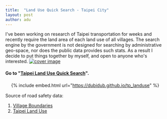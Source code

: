 ```yaml
---
title:  "Land Use Quick Search - Taipei City"
layout: post
author: adu
---
```


I've been working on research of Taipei transportation for weeks and recently require the land area of each land use of all villages. The search engine by the government is not designed for searching by administrative geo-space, nor does the public data provides such stats. As a result I decide to put things together by myself, and open to anyone who's interested.
[![cover image](/tp_landuse/cover.PNG)](https://dubidub.github.io/tp_landuse)




#### Go to "[Taipei Land Use Quick Search](https://dubidub.github.io/tp_landuse)".
　
{% include embed.html url="https://dubidub.github.io/tp_landuse" %}

Source of road safety data:
1. [Village Boundaries](https://data.gov.tw/dataset/7440)
2. [Taipei Land Use](https://data.taipei/#/dataset/detail?id=a4da6624-d896-4d54-9651-3d4bbd839942)
